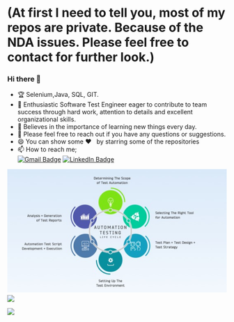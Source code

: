 # (At first I need to tell you, most of my repos are private. Because of the NDA issues. Please feel free to contact for further look.)

### Hi there 👋

-  🏆  Selenium,Java, SQL, GIT.
-  👯  Enthusiastic Software Test Engineer eager to contribute to team success through hard work, attention to details and excellent organizational skills.
-  📝  Believes in the importance of learning new things every day. 
-  💬 Please feel free to reach out if you have any questions or suggestions.
-  😄 You can show some   ❤️  &nbsp; by starring some of the repositories
-  📫 How to reach me;<br>
[![Gmail Badge](https://img.shields.io/badge/Gmail-D14836?style=for-the-badge&logo=gmail&logoColor=white)](https://mail.google.com/mail/u/0/?hl=tr&tf=cm&fs=1&to=eertugrulersoy@gmail.com)
[![LinkedIn Badge](https://img.shields.io/badge/LinkedIn-0077B5?style=for-the-badge&logo=linkedin&logoColor=white)](https://www.linkedin.com/in/ertugrul-ersoy/)

<img src="https://github.com/Ersoy46/Ersoy46/blob/main/ss.jpeg?raw=true">
<img align="center" src="https://github-readme-stats.vercel.app/api/top-langs/?username=Ersoy46&layout=compact&theme=merko" />


![](https://komarev.com/ghpvc/?username=Ersoy46)
<br>
